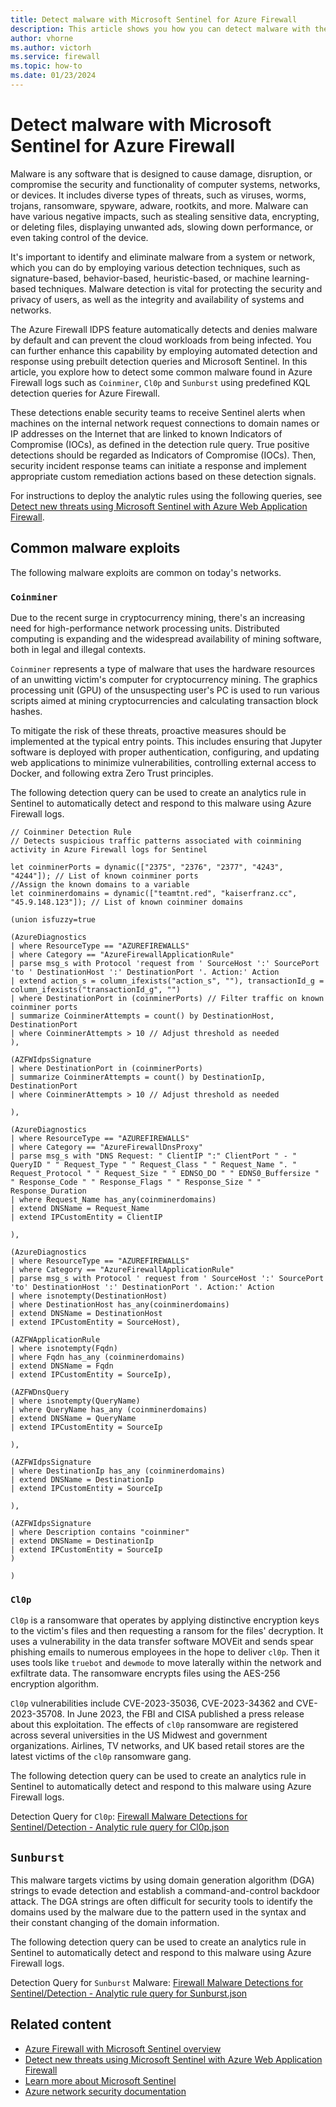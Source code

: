 ```yaml
---
title: Detect malware with Microsoft Sentinel for Azure Firewall
description: This article shows you how you can detect malware with the Azure Firewall solution for Microsoft Sentinel.
author: vhorne
ms.author: victorh
ms.service: firewall
ms.topic: how-to
ms.date: 01/23/2024
---
```


# Detect malware with Microsoft Sentinel for Azure Firewall

Malware is any software that is designed to cause damage, disruption, or compromise the security and functionality of computer systems, networks, or devices. It includes diverse types of threats, such as viruses, worms, trojans, ransomware, spyware, adware, rootkits, and more. Malware can have various negative impacts, such as stealing sensitive data, encrypting, or deleting files, displaying unwanted ads, slowing down performance, or even taking control of the device.

It's important to identify and eliminate malware from a system or network, which you can do by employing various detection techniques, such as signature-based, behavior-based, heuristic-based, or machine learning-based techniques. Malware detection is vital for protecting the security and privacy of users, as well as the integrity and availability of systems and networks.

The Azure Firewall IDPS feature automatically detects and denies malware by default and can prevent the cloud workloads from being infected. You can further enhance this capability by employing automated detection and response using prebuilt detection queries and Microsoft Sentinel. In this article, you explore how to detect some common malware found in Azure Firewall logs such as `Coinminer`, `Cl0p` and `Sunburst` using predefined KQL detection queries for Azure Firewall.

These detections enable security teams to receive Sentinel alerts when machines on the internal network request connections to domain names or IP addresses on the Internet that are linked to known Indicators of Compromise (IOCs), as defined in the detection rule query. True positive detections should be regarded as Indicators of Compromise (IOCs). Then, security incident response teams can initiate a response and implement appropriate custom remediation actions based on these detection signals.



For instructions to deploy the analytic rules using the following queries, see [Detect new threats using Microsoft Sentinel with Azure Web Application Firewall](../web-application-firewall/waf-new-threat-detection.md).

## Common malware exploits

The following malware exploits are common on today's networks.

### `Coinminer`

Due to the recent surge in cryptocurrency mining, there's an increasing need for high-performance network processing units. Distributed computing is expanding and the widespread availability of mining software, both in legal and illegal contexts. 

`Coinminer` represents a type of malware that uses the hardware resources of an unwitting victim's computer for cryptocurrency mining. The graphics processing unit (GPU) of the unsuspecting user's PC is used to run various scripts aimed at mining cryptocurrencies and calculating transaction block hashes. 

To mitigate the risk of these threats, proactive measures should be implemented at the typical entry points. This includes ensuring that Jupyter software is deployed with proper authentication, configuring, and updating web applications to minimize vulnerabilities, controlling external access to Docker, and following extra Zero Trust principles.

The following detection query can be used to create an analytics rule in Sentinel to automatically detect and respond to this malware using Azure Firewall logs.

```
// Coinminer Detection Rule
// Detects suspicious traffic patterns associated with coinmining activity in Azure Firewall logs for Sentinel

let coinminerPorts = dynamic(["2375", "2376", "2377", "4243", "4244"]); // List of known coinminer ports  
//Assign the known domains to a variable
let coinminerdomains = dynamic(["teamtnt.red", "kaiserfranz.cc", "45.9.148.123"]); // List of known coinminer domains  

(union isfuzzy=true 

(AzureDiagnostics  
| where ResourceType == "AZUREFIREWALLS"  
| where Category == "AzureFirewallApplicationRule" 
| parse msg_s with Protocol 'request from ' SourceHost ':' SourcePort 'to ' DestinationHost ':' DestinationPort '. Action:' Action 
| extend action_s = column_ifexists("action_s", ""), transactionId_g = column_ifexists("transactionId_g", "")  
| where DestinationPort in (coinminerPorts) // Filter traffic on known coinminer ports  
| summarize CoinminerAttempts = count() by DestinationHost, DestinationPort  
| where CoinminerAttempts > 10 // Adjust threshold as needed  
), 

(AZFWIdpsSignature 
| where DestinationPort in (coinminerPorts) 
| summarize CoinminerAttempts = count() by DestinationIp, DestinationPort 
| where CoinminerAttempts > 10 // Adjust threshold as needed   

), 

(AzureDiagnostics  
| where ResourceType == "AZUREFIREWALLS"  
| where Category == "AzureFirewallDnsProxy"  
| parse msg_s with "DNS Request: " ClientIP ":" ClientPort " - " QueryID " " Request_Type " " Request_Class " " Request_Name ". " Request_Protocol " " Request_Size " " EDNSO_DO " " EDNS0_Buffersize " " Response_Code " " Response_Flags " " Response_Size " " Response_Duration  
| where Request_Name has_any(coinminerdomains)  
| extend DNSName = Request_Name  
| extend IPCustomEntity = ClientIP  

),  

(AzureDiagnostics  
| where ResourceType == "AZUREFIREWALLS"  
| where Category == "AzureFirewallApplicationRule"  
| parse msg_s with Protocol ' request from ' SourceHost ':' SourcePort 'to' DestinationHost ':' DestinationPort '. Action:' Action  
| where isnotempty(DestinationHost)  
| where DestinationHost has_any(coinminerdomains)  
| extend DNSName = DestinationHost  
| extend IPCustomEntity = SourceHost), 

(AZFWApplicationRule 
| where isnotempty(Fqdn) 
| where Fqdn has_any (coinminerdomains)   
| extend DNSName = Fqdn  
| extend IPCustomEntity = SourceIp), 

(AZFWDnsQuery 
| where isnotempty(QueryName) 
| where QueryName has_any (coinminerdomains) 
| extend DNSName = QueryName 
| extend IPCustomEntity = SourceIp 

), 

(AZFWIdpsSignature 
| where DestinationIp has_any (coinminerdomains) 
| extend DNSName = DestinationIp 
| extend IPCustomEntity = SourceIp 

), 

(AZFWIdpsSignature 
| where Description contains "coinminer" 
| extend DNSName = DestinationIp 
| extend IPCustomEntity = SourceIp 
) 

)
```

### `Cl0p`

`Cl0p` is a ransomware that operates by applying distinctive encryption keys to the victim's files and then requesting a ransom for the files' decryption. It uses a vulnerability in the data transfer software MOVEit and sends spear phishing emails to numerous employees in the hope to deliver `cl0p`. Then it uses tools like `truebot` and `dewmode` to move laterally within the network and exfiltrate data. The ransomware encrypts files using the AES-256 encryption algorithm.

 `Cl0p` vulnerabilities include CVE-2023-35036, CVE-2023-34362 and CVE-2023-35708. In June 2023, the FBI and CISA published a press release about this exploitation. The effects of `cl0p` ransomware are registered across several universities in the US Midwest and government organizations. Airlines, TV networks, and UK based retail stores are the latest victims of the `cl0p` ransomware gang.

The following detection query can be used to create an analytics rule in Sentinel to automatically detect and respond to this malware using Azure Firewall logs.

Detection Query for `Cl0p`: [Firewall Malware Detections for Sentinel/Detection - Analytic rule query for Cl0p.json](https://github.com/Azure/Azure-Network-Security/blob/master/Azure%20Firewall/Playbook%20-%20Firewall%20Malware%20Detections%20for%20Sentinel/Detection%20-%20Analytic%20rule%20query%20for%20Cl0p.json)

## `Sunburst`

This malware targets victims by using domain generation algorithm (DGA) strings to evade detection and establish a command-and-control backdoor attack. The DGA strings are often difficult for security tools to identify the domains used by the malware due to the pattern used in the syntax and their constant changing of the domain information.

The following detection query can be used to create an analytics rule in Sentinel to automatically detect and respond to this malware using Azure Firewall logs.

Detection Query for `Sunburst` Malware: [Firewall Malware Detections for Sentinel/Detection - Analytic rule query for Sunburst.json](https://github.com/Azure/Azure-Network-Security/blob/master/Azure%20Firewall/Playbook%20-%20Firewall%20Malware%20Detections%20for%20Sentinel/Detection%20-%20Analytic%20rule%20query%20for%20Sunburst.json)

## Related content

- [Azure Firewall with Microsoft Sentinel overview](firewall-sentinel-overview.md)
- [Detect new threats using Microsoft Sentinel with Azure Web Application Firewall](../web-application-firewall/waf-new-threat-detection.md)
- [Learn more about Microsoft Sentinel](../sentinel/overview.md)
- [Azure network security documentation](../networking/security/index.yml)
